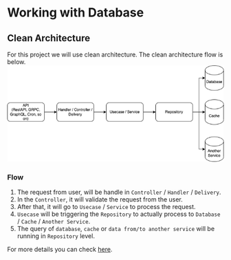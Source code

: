 # Working with Database

## Clean Architecture

For this project we will use clean architecture. The clean architecture flow is below.
<img src="clean-architecture.png">

### Flow

1. The request from user, will be handle in `Controller` / `Handler` / `Delivery`.
2. In the `Controller`, it will validate the request from the user.
3. After that, it will go to `Usecase` / `Service` to process the request.
4. `Usecase` will be triggering the `Repository` to actually process to `Database` / `Cache` / `Another Service`.
5. The query of `database`, `cache` or `data from/to another service` will be running in `Repository` level.

For more details you can check [here](https://blog.cleancoder.com/uncle-bob/2012/08/13/the-clean-architecture.html).
